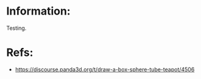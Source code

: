 # Information:
  Testing.


# Refs:
 * https://discourse.panda3d.org/t/draw-a-box-sphere-tube-teapot/4506